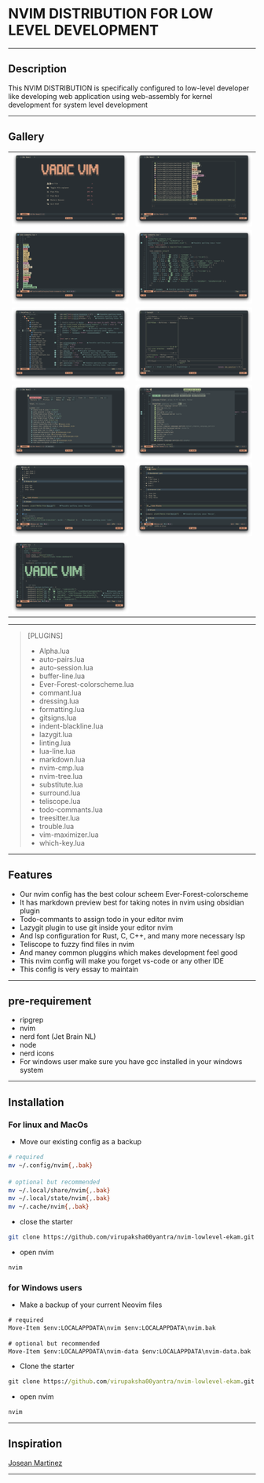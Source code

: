 # NVIM DISTRIBUTION FOR LOW LEVEL DEVELOPMENT

---

## Description

This NVIM DISTRIBUTION is specifically configured to low-level developer
like developing web application using web-assembly
for kernel development
for system level development

---

## Gallery

|                                                                                                 |                                                                                                 |
| :---------------------------------------------------------------------------------------------: | :---------------------------------------------------------------------------------------------: |
| ![img01](https://github.com/virupaksha00yantra/nvim-lowlevel-ekam/blob/main/img01.png?raw=true) | ![img02](https://github.com/virupaksha00yantra/nvim-lowlevel-ekam/blob/main/img02.png?raw=true) |
| ![img03](https://github.com/virupaksha00yantra/nvim-lowlevel-ekam/blob/main/img03.png?raw=true) | ![img04](https://github.com/virupaksha00yantra/nvim-lowlevel-ekam/blob/main/img04.png?raw=true) |
| ![img05](https://github.com/virupaksha00yantra/nvim-lowlevel-ekam/blob/main/img05.png?raw=true) | ![img06](https://github.com/virupaksha00yantra/nvim-lowlevel-ekam/blob/main/img06.png?raw=true) |
| ![img07](https://github.com/virupaksha00yantra/nvim-lowlevel-ekam/blob/main/img07.png?raw=true) | ![img08](https://github.com/virupaksha00yantra/nvim-lowlevel-ekam/blob/main/img08.png?raw=true) |
| ![img09](https://github.com/virupaksha00yantra/nvim-lowlevel-ekam/blob/main/img09.png?raw=true) | ![img10](https://github.com/virupaksha00yantra/nvim-lowlevel-ekam/blob/main/img10.png?raw=true) |
| ![img11](https://github.com/virupaksha00yantra/nvim-lowlevel-ekam/blob/main/img11.png?raw=true) |                                                                                                 |

---

> [PLUGINS]
>
> - Alpha.lua
> - auto-pairs.lua
> - auto-session.lua
> - buffer-line.lua
> - Ever-Forest-colorscheme.lua
> - commant.lua
> - dressing.lua
> - formatting.lua
> - gitsigns.lua
> - indent-blackline.lua
> - lazygit.lua
> - linting.lua
> - lua-line.lua
> - markdown.lua
> - nvim-cmp.lua
> - nvim-tree.lua
> - substitute.lua
> - surround.lua
> - teliscope.lua
> - todo-commants.lua
> - treesitter.lua
> - trouble.lua
> - vim-maximizer.lua
> - which-key.lua

---

## Features

- Our nvim config has the best colour scheem Ever-Forest-colorscheme
- It has markdown preview best for taking notes in nvim using obsidian plugin
- Todo-commants to assign todo in your editor nvim
- Lazygit plugin to use git inside your editor nvim
- And lsp configuration for Rust, C, C++, and many more necessary lsp
- Teliscope to fuzzy find files in nvim
- And maney common pluggins which makes development feel good
- This nvim config will make you forget vs-code or any other IDE
- This config is very essay to maintain

---

## pre-requirement

- ripgrep
- nvim
- nerd font (Jet Brain NL)
- node
- nerd icons
- For windows user make sure you have gcc installed in your windows system

---

## Installation

### For linux and MacOs

- Move our existing config as a backup

```bash
# required
mv ~/.config/nvim{,.bak}

# optional but recommended
mv ~/.local/share/nvim{,.bak}
mv ~/.local/state/nvim{,.bak}
mv ~/.cache/nvim{,.bak}
```

- close the starter

```bash
git clone https://github.com/virupaksha00yantra/nvim-lowlevel-ekam.git ~/.config/nvim

```

- open nvim

```cmd
nvim
```

### for Windows users

- Make a backup of your current Neovim files

```CMD
# required
Move-Item $env:LOCALAPPDATA\nvim $env:LOCALAPPDATA\nvim.bak

# optional but recommended
Move-Item $env:LOCALAPPDATA\nvim-data $env:LOCALAPPDATA\nvim-data.bak
```

- Clone the starter

```cmd
git clone https://github.com/virupaksha00yantra/nvim-lowlevel-ekam.git $env:LOCALAPPDATA\nvim
```

- open nvim

```cmd
nvim
```

---

## Inspiration

[Josean Martinez](https://www.youtube.com/watch?v=6pAG3BHurdM)

---
